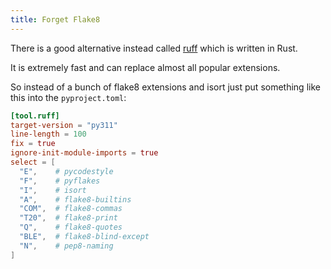 ```yaml
---
title: Forget Flake8
---
```


There is a good alternative instead called [ruff](https://beta.ruff.rs/docs/)
 which is written in Rust.

It is extremely fast and can replace almost all popular extensions.

So instead of a bunch of flake8 extensions and isort just put something like this
into the `pyproject.toml`:

```toml
[tool.ruff]
target-version = "py311"
line-length = 100
fix = true
ignore-init-module-imports = true
select = [
  "E",    # pycodestyle
  "F",    # pyflakes
  "I",    # isort
  "A",    # flake8-builtins
  "COM",  # flake8-commas
  "T20",  # flake8-print
  "Q",    # flake8-quotes
  "BLE",  # flake8-blind-except
  "N",    # pep8-naming
]
```
